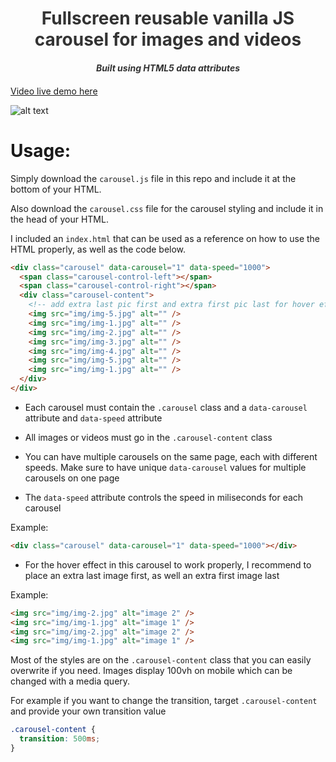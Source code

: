 <h1 style="text-align: center; color: #333">Fullscreen reusable vanilla JS carousel for images and videos</h1>

<h5 style="text-align: center; margin-bottom: 20px; color: #333">Built using HTML5 data attributes </h5>

[Video live demo here](https://codepen.io/RileyB/full/VgXaQr)

![alt text](https://i.imgur.com/OOOcuJ8.gif "video")

# Usage:

Simply download the `carousel.js` file in this repo and include it at the bottom of your HTML.

Also download the `carousel.css` file for the carousel styling and include it in the head of your HTML.

I included an `index.html` that can be used as a reference on how to use the HTML properly, as well as the code below.

```html
<div class="carousel" data-carousel="1" data-speed="1000">
  <span class="carousel-control-left"></span>
  <span class="carousel-control-right"></span>
  <div class="carousel-content">
    <!-- add extra last pic first and extra first pic last for hover effect to work properly  -->
    <img src="img/img-5.jpg" alt="" />
    <img src="img/img-1.jpg" alt="" />
    <img src="img/img-2.jpg" alt="" />
    <img src="img/img-3.jpg" alt="" />
    <img src="img/img-4.jpg" alt="" />
    <img src="img/img-5.jpg" alt="" />
    <img src="img/img-1.jpg" alt="" />
  </div>
</div>
```

- Each carousel must contain the `.carousel` class and a `data-carousel` attribute and `data-speed` attribute

- All images or videos must go in the `.carousel-content` class

- You can have multiple carousels on the same page, each with different speeds. Make sure to have unique `data-carousel` values for multiple carousels on one page
- The `data-speed` attribute controls the speed in miliseconds for each carousel

Example:

```html
<div class="carousel" data-carousel="1" data-speed="1000"></div>
```

- For the hover effect in this carousel to work properly, I recommend to place an extra last image first, as well an extra first image last

Example:

```html
<img src="img/img-2.jpg" alt="image 2" />
<img src="img/img-1.jpg" alt="image 1" />
<img src="img/img-2.jpg" alt="image 2" />
<img src="img/img-1.jpg" alt="image 1" />
```

Most of the styles are on the `.carousel-content` class that you can easily overwrite if you need. Images display 100vh on mobile which can be changed with a media query.

For example if you want to change the transition, target `.carousel-content` and provide your own transition value

```css
.carousel-content {
  transition: 500ms;
}
```
